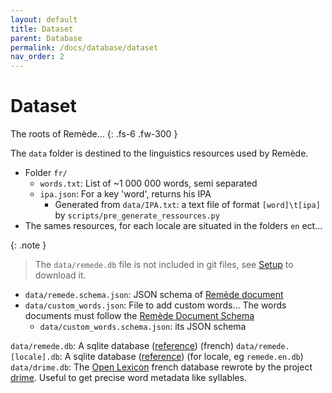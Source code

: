 ```yaml
---
layout: default
title: Dataset
parent: Database
permalink: /docs/database/dataset
nav_order: 2
---
```


# Dataset
The roots of Remède... 
{: .fs-6 .fw-300 }

The `data` folder is destined to the linguistics resources used by Remède.

- Folder `fr/`
  - `words.txt`: List of ~1 000 000 words, semi separated
  - `ipa.json`: For a key 'word', returns his IPA
    - Generated from `data/IPA.txt`: a text file of format `[word]\t[ipa]` by `scripts/pre_generate_ressources.py`
- The sames resources, for each locale are situated in the folders `en` ect...

{: .note }
> The `data/remede.db` file is not included in git files, see [Setup](/docs/develop/setup#fetch-database) to download it.

- `data/remede.schema.json`: JSON schema of [Remède document](/docs/database/schema)
- `data/custom_words.json`:  File to add custom words... The words documents must follow the [Remède Document Schema](/docs/database/schema)
  - `data/custom_words.schema.json`:  its JSON schema

`data/remede.db`: A sqlite database ([reference](https://docs.remede.camarm.fr/docs/database/db-schema)) (french)
`data/remede.[locale].db`: A sqlite database ([reference](https://docs.remede.camarm.fr/docs/database/db-schema)) (for locale, eg `remede.en.db`)
`data/drime.db`: The [Open Lexicon](http://lexique.org/shiny/openlexicon/) french database rewrote by the project [drime](https://a3nm.net/git/drime/files.html). Useful to get precise word metadata like syllables.

